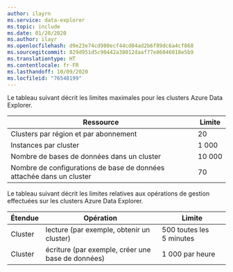 ```yaml
---
author: ilayrn
ms.service: data-explorer
ms.topic: include
ms.date: 01/20/2020
ms.author: ilayr
ms.openlocfilehash: d9e23e74cd980ecf44cd04ad2b6f89dc6a4cf868
ms.sourcegitcommit: 829d951d5c90442a38012daaf77e86046018e5b9
ms.translationtype: HT
ms.contentlocale: fr-FR
ms.lasthandoff: 10/09/2020
ms.locfileid: "76548199"
---
```

Le tableau suivant décrit les limites maximales pour les clusters Azure Data Explorer.

| Ressource | Limite |
| --- | --- |
| Clusters par région et par abonnement | 20 |
| Instances par cluster | 1 000 | 
| Nombre de bases de données dans un cluster | 10 000 |
| Nombre de configurations de base de données attachée dans un cluster | 70 |

Le tableau suivant décrit les limites relatives aux opérations de gestion effectuées sur les clusters Azure Data Explorer.

| Étendue | Opération | Limite |
| --- | --- | --- |
| Cluster | lecture (par exemple, obtenir un cluster) | 500 toutes les 5 minutes |
| Cluster | écriture (par exemple, créer une base de données) | 1 000 par heure |

